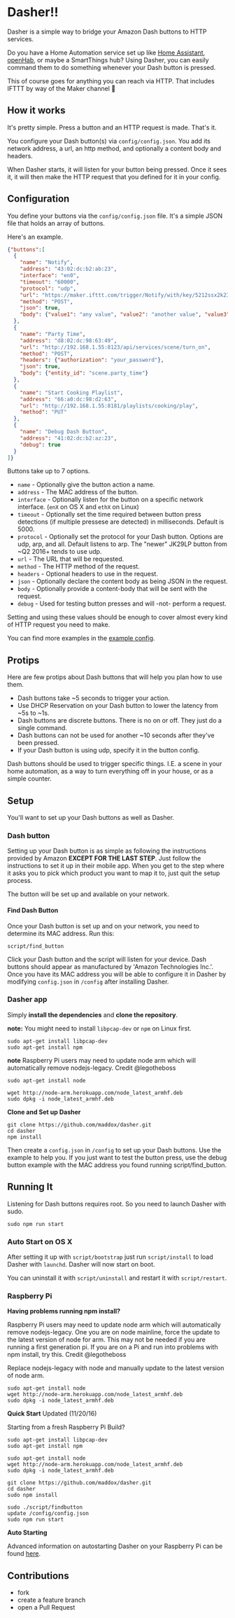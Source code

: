 # Dasher!!

Dasher is a simple way to bridge your Amazon Dash buttons to HTTP services.

Do you have a Home Automation service set up like [Home Assistant](https://home-assistant.io), [openHab](http://www.openhab.org), or
maybe a SmartThings hub? Using Dasher, you can easily command them to do
something whenever your Dash button is pressed.

This of course goes for anything you can reach via HTTP. That includes IFTTT by
way of the Maker channel :metal:

## How it works

It's pretty simple. Press a button and an HTTP request is made. That's it.

You configure your Dash button(s) via `config/config.json`. You add its network
address, a url, an http method, and optionally a content body and headers.

When Dasher starts, it will listen for your button being pressed. Once it sees
it, it will then make the HTTP request that you defined for it in your config.

## Configuration

You define your buttons via the `config/config.json` file. It's a simple JSON
file that holds an array of buttons.

Here's an example.

```json
{"buttons":[
  {
    "name": "Notify",
    "address": "43:02:dc:b2:ab:23",
    "interface": "en0",
    "timeout": "60000",
    "protocol": "udp",
    "url": "https://maker.ifttt.com/trigger/Notify/with/key/5212ssx2k23k2k",
    "method": "POST",
    "json": true,
    "body": {"value1": "any value", "value2": "another value", "value3": "wow, even more value"}
  },
  {
    "name": "Party Time",
    "address": "d8:02:dc:98:63:49",
    "url": "http://192.168.1.55:8123/api/services/scene/turn_on",
    "method": "POST",
    "headers": {"authorization": "your_password"},
    "json": true,
    "body": {"entity_id": "scene.party_time"}
  },
  {
    "name": "Start Cooking Playlist",
    "address": "66:a0:dc:98:d2:63",
    "url": "http://192.168.1.55:8181/playlists/cooking/play",
    "method": "PUT"
  },
  {
    "name": "Debug Dash Button",
    "address": "41:02:dc:b2:az:23",
    "debug": true
  }  
]}
```

Buttons take up to 7 options.

* `name` - Optionally give the button action a name.
* `address` - The MAC address of the button.
* `interface` - Optionally listen for the button on a specific network interface. (`enX` on OS X and `ethX` on Linux)
* `timeout` - Optionally set the time required between button press detections (if multiple pressese are detected) in milliseconds. Default is 5000.
* `protocol` - Optionally set the protocol for your Dash button. Options are udp, arp, and all. Default listens to arp. The "newer" JK29LP button from ~Q2 2016+ tends to use udp. 
* `url` - The URL that will be requested.
* `method` - The HTTP method of the request.
* `headers` - Optional headers to use in the request.
* `json` - Optionally declare the content body as being JSON in the request.
* `body` - Optionally provide a content-body that will be sent with the request.
* `debug` - Used for testing button presses and will -not- perform a request.

Setting and using these values should be enough to cover almost every kind of
HTTP request you need to make.

You can find more examples in the [example config](/config/config.example.json).

## Protips

Here are few protips about Dash buttons that will help you plan how to use them.

* Dash buttons take ~5 seconds to trigger your action.
* Use DHCP Reservation on your Dash button to lower the latency from ~5s to ~1s.
* Dash buttons are discrete buttons. There is no on or off. They just do a
single command.
* Dash buttons can not be used for another ~10 seconds after they've been pressed.
* If your Dash button is using udp, specify it in the button config.

Dash buttons should be used to trigger specific things. I.E. a scene in
your home automation, as a way to turn everything off in your house, or
as a simple counter.

## Setup

You'll want to set up your Dash buttons as well as Dasher.

### Dash button

Setting up your Dash button is as simple as following the instructions provided
by Amazon **EXCEPT FOR THE LAST STEP**. Just follow the instructions to set it
up in their mobile app. When you get to the step where it asks you to pick which
product you want to map it to, just quit the setup process.

The button will be set up and available on your network.

#### Find Dash Button

Once your Dash button is set up and on your network, you need to determine its
MAC address. Run this:

    script/find_button

Click your Dash button and the script will listen for your device. Dash buttons should appear as manufactured by 'Amazon Technologies Inc.'. Once you have
its MAC address you will be able to configure it in Dasher by modifying `config.json` in `/config` after installing Dasher.

### Dasher app

Simply **install the dependencies** and **clone the repository**.

**note:** You might need to install `libpcap-dev` or `npm` on Linux first.

    sudo apt-get install libpcap-dev
    sudo apt-get install npm

**note** Raspberry Pi users may need to update node arm which will automatically remove nodejs-legacy. Credit @legotheboss

    sudo apt-get install node

    wget http://node-arm.herokuapp.com/node_latest_armhf.deb 
    sudo dpkg -i node_latest_armhf.deb

**Clone and Set up Dasher**

    git clone https://github.com/maddox/dasher.git
    cd dasher
    npm install

Then create a `config.json` in `/config` to set up your Dash buttons. Use the
example to help you. If you just want to test the button press, use the debug button example with the MAC address you found running script/find_button. 


## Running It

Listening for Dash buttons requires root. So you need to launch Dasher with sudo.

    sudo npm run start

### Auto Start on OS X

After setting it up with `script/bootstrap` just run `script/install` to load Dasher with `launchd`. Dasher will now start on boot.

You can uninstall it with `script/uninstall` and restart it with `script/restart`.

### Raspberry Pi
**Having problems running npm install?**

Raspberry Pi users may need to update node arm which will automatically remove nodejs-legacy. One you are on node mainline, force the update to the latest version of node for arm. This may not be needed if you are running a first generation pi. If you are on a Pi and run into problems with npm install, try this. Credit @legotheboss

Replace nodejs-legacy with node and manually update to the latest version of node arm.

    sudo apt-get install node
    wget http://node-arm.herokuapp.com/node_latest_armhf.deb 
    sudo dpkg -i node_latest_armhf.deb

**Quick Start** Updated (11/20/16)

Starting from a fresh Raspberry Pi Build? 

    sudo apt-get install libpcap-dev
    sudo apt-get install npm

    sudo apt-get install node
    wget http://node-arm.herokuapp.com/node_latest_armhf.deb 
    sudo dpkg -i node_latest_armhf.deb

    git clone https://github.com/maddox/dasher.git
    cd dasher
    sudo npm install

    sudo ./script/findbutton
    update /config/config.json
    sudo npm run start

**Auto Starting**

Advanced information on autostarting Dasher on your Raspberry Pi can be found [here](https://github.com/maddox/dasher/wiki/Running-Dasher-on-a-Raspberry-Pi-at-startup).     

## Contributions

* fork
* create a feature branch
* open a Pull Request
